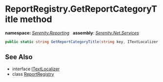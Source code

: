# ReportRegistry.GetReportCategoryTitle method
**namespace:** *[Serenity.Reporting](../../README.md#serenity.reporting-namespace)*   **assembly**: *[Serenity.Net.Services](../../README.md)*

```csharp
public static string GetReportCategoryTitle(string key, ITextLocalizer localizer)
```

## See Also

* interface [ITextLocalizer](../Serenity.Net.Core/../../Serenity/ITextLocalizer.md)
* class [ReportRegistry](../ReportRegistry.md)